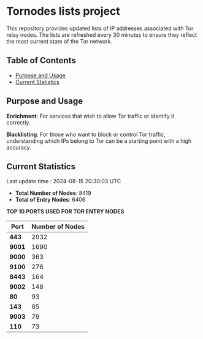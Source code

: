 # Tornodes lists project

This repository provides updated lists of IP addresses associated with Tor relay nodes. The lists are refreshed every 30 minutes to ensure they reflect the most current state of the Tor network.

## Table of Contents

- [Purpose and Usage](#purpose-and-usage)
- [Current Statistics](#current-statistics)


## Purpose and Usage

**Enrichment**: For services that wish to allow Tor traffic or identify it correctly.

**Blacklisting**: For those who want to block or control Tor traffic, understanding which IPs belong to Tor can be a starting point with a high accuracy.

## Current Statistics

Last update time : 2024-08-15 20:30:03 UTC

- **Total Number of Nodes**: 8419
- **Total of Entry Nodes**: 6406

**TOP 10 PORTS USED FOR TOR ENTRY NODES**

| **Port** | **Number of Nodes** |
|------|-----------------|
| **443**   | 2032  |
| **9001**   | 1690  |
| **9000**   | 363  |
| **9100**   | 276  |
| **8443**   | 164  |
| **9002**   | 148  |
| **80**   | 93  |
| **143**   | 85  |
| **9003**   | 79  |
| **110**   | 73  |

